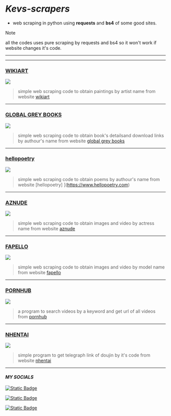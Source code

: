 # ***Kevs-scrapers***

* web scraping in python using **requests** and **bs4** of some good sites.

>[!NOTE]
>all the codes uses pure scraping by requests and bs4 so it won't work if website changes it's code.




***
***

###  [WIKIART](https://github.com/Noobmasterhu/Kevs-scrapers/blob/main/wikiart.py)

<a href="https://www.wikiart.org">
  <img src="https://s3.amazonaws.com/uploads.uservoice.com/logo/design_setting/2027/original/WIKI-ART-364x78.png?1403267184">
</a>

>simple web scraping code to obtain paintings by artist name from website [wikiart](https://www.wikiart.org)


***

###  [GLOBAL GREY BOOKS](https://github.com/Noobmasterhu/Kevs-scrapers/blob/main/globalgreybooks.py)

<a href="https://www.globalgreybook.com">
  <img src="https://www.globalgreyebooks.com/content/site-images/site-wide/logox702.png">
</a>

>simple web scraping code to obtain book's detailsand download links by authour's name from website [global grey books](https://www.globalgreybooks.com)

***

###  [hellopoetry](https://github.com/Noobmasterhu/Kevs-scrapers/blob/main/hellopoetry.py)

<a href="https://www.hellopoetry.com">
  <img src="https://i.ibb.co/2SgLwsY/Screenshot-2023-08-09-22-00-12-064-com-brave-browser.png">
</a>

>simple web scraping code to obtain poems by authour's name from website [hellopoetry] ](https://www.hellopoetry.com)

***

###  [AZNUDE](https://github.com/Noobmasterhu/Kevs-scrapers/blob/main/aznude.py)

<a href="https://www.aznude.com">
  <img src="https://cdn.aznude.com/images/logo.png">
</a>

>simple web scraping code to obtain images and video by actress name from website [aznude](https://www.aznude.com)


***

### [FAPELLO](https://github.com/Noobmasterhu/Kevs-scrapers/blob/main/fapello.py)

<a href="https://www.fapello.com">
  <img src="https://fapello.com/assets/images/logo-mobile.png">
</a>

>simple web scraping code to obtain images and video by model name from website [fapello](https://www.fapello.com)


***

### [PORNHUB](https://github.com/Noobmasterhu/Kevs-scrapers/blob/main/pornhub.py) 

<a href="https://www.pornhub.com">
  <img src="https://upload.wikimedia.org/wikipedia/commons/thumb/f/f1/Pornhub-logo.svg/320px-Pornhub-logo.svg.png">
</a>


>a program to search videos by a keyword and get url of all videos from [pornhub](https://www.pornhub.com)



***

### [NHENTAI](https://github.com/Noobmasterhu/Kevs-scrapers/blob/main/nhentai.py) 

<a href="https://www.nhentai.net">
  <img src="https://i.imgur.io/uLAimaY_d.webp?maxwidth=640&shape=thumb&fidelity=medium">
</a>

>simple program to get telegraph link of doujin by it's code from website [nhentai](https://www.nhentai.to)


***

#### *MY SOCIALS* 

<a href="https://instagram.com/keval_sapovadiya_?igshid=MzNlNGNkZWQ4Mg=="><img alt="Static Badge" src="https://img.shields.io/badge/INSTAGRAM%20-%20%23000000?style=for-the-badge&logo=Instagram&color=%23FFC0CB">
</a>

<a href="https://t.me/piperidine"><img alt="Static Badge" src="https://img.shields.io/badge/TELEGRAM%20-%20%2387CEEB?style=for-the-badge&logo=Telegram"></a>


<a href="https://t.me/Thehatakekakashi"><img alt="Static Badge" src="https://img.shields.io/badge/CHANNEL%20-%20%23808080?style=for-the-badge&logo=Telegram&label=TELEGRAM&labelColor=%2387CEEB"></a>
